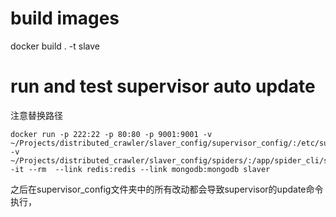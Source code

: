 # build images
docker build . -t slave

# run and test supervisor auto update
注意替换路径

    docker run -p 222:22 -p 80:80 -p 9001:9001 -v ~/Projects/distributed_crawler/slaver_config/supervisor_config/:/etc/supervisor/conf.d/ -v ~/Projects/distributed_crawler/slaver_config/spiders/:/app/spider_cli/spiders -it --rm  --link redis:redis --link mongodb:mongodb slaver
   
之后在supervisor_config文件夹中的所有改动都会导致supervisor的update命令执行，